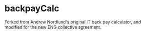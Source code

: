 # backpayCalc

Forked from Andrew Nordlund's original IT back pay calculator, and modified for the new ENG collective agreement.

